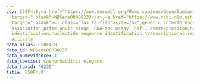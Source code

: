 ```yaml
---
csv: C50F4.8,<a href="https://www.ensembl.org/Homo_sapiens/Gene/Summary?db=core;g=WBGene00008233"
  target="_blank">WBGene00008233</a>,<a href="https://www.ncbi.nlm.nih.gov/pubmed/30894454"
  target="_blank"><i class="fas fa-file"></i></a>",genetic interference,functional
  association,prime adult stage, RNA-seq assay, hsf-1 overexpression,nucleotide sequence
  identification,nucleotide sequence identification,transcriptional regulation,up-regulates
  activity
data_alias: C50F4.8
data_id: WBGene00008233
data_numevidence: 1
data_species: Caenorhabditis elegans
data_taxid: '6239'
title: C50F4.8
---
```

